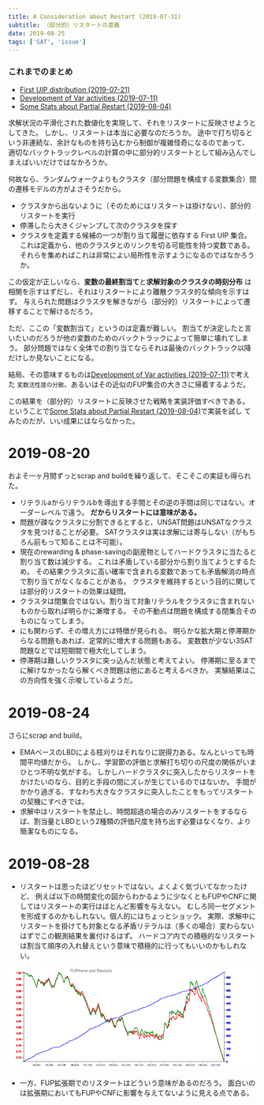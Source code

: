 ```yaml
---
title: A Consideration about Restart (2019-07-31)
subtitle: （部分的）リスタートの意義
date: 2019-08-25
tags: ['SAT', 'issue']
---
```


### これまでのまとめ

- [First UIP distribution (2019-07-21)](/2019/2019-07-21-first-UIP-distribution/)
- [Development of Var activities (2019-07-11)](/2019/2019-07-11-varact-distribution/)
- [Some Stats about Partial Restart (2019-08-04)](/2019/4f2a110a30ee837b/obs/)

求解状況の平滑化された数値化を実現して、それをリスタートに反映させようとしてきた。
しかし、リスタートは本当に必要なのだろうか。
途中で打ち切るという非連続な、余計なものを持ち込むから制御が複雑怪奇になるのであって、
適切なバックトラックレベルの計算の中に部分的リスタートとして組み込んでしまえばいいだけではなかろうか。

何故なら、ランダムウォークよりもクラスタ（部分問題を構成する変数集合）間の遷移モデルの方がよさそうだから。

- クラスタから出ないように（そのためにはリスタートは掛けない）、部分的リスタートを実行
- 停滞したら大きくジャンプして次のクラスタを探す
- クラスタを定義する候補の一つが割り当て履歴に依存する First UIP 集合。
  これは定義から、他のクラスタとのリンクを切る可能性を持つ変数である。
  それらを集めればこれは非常によい局所性を示すようになるのではなかろうか。

この仮定が正しいなら、**変数の最終割当て**と**求解対象のクラスタの時刻分布**
は相関を示すはずだし、それはリスタートにより離散クラスタ的な傾向を示すはず。
与えられた問題はクラスタを解きながら（部分的）リスタートによって遷移することで解けるだろう。

ただ、ここの「変数割当て」というのは定義が難しい。
割当てが決定したと言いたいのだろうが他の変数のためのバックトラックによって簡単に壊れてしまう。
部分問題ではなく全体での割り当てならそれは最後のバックトラック以降だけしか見ないことになる。

結局、その意味するものは[Development of Var activities (2019-07-11)](/2019/2019-07-11-varact-distribution/)で考えた
`変数活性度の分散`、あるいはその近似のFUP集合の大きさに帰着するようだ。

この結果を（部分的）リスタートに反映させた戦略を実装評価すべきである。
ということで[Some Stats about Partial Restart (2019-08-04)](/2019/4f2a110a30ee837b/obs/)で実装を試し
てみたのだが、いい成果にはならなかった。

# 2019-08-20

およそ一ヶ月間ずっとscrap and buildを繰り返して、そこそこの実証も得られた。

- リテラルaからリテラルbを導出する手間とその逆の手間は同じではない。オーダーレベルで違う。
  **だからリスタートには意味がある。**
- 問題が疎なクラスタに分割できるとすると、UNSAT問題はUNSATなクラスタを見つけることが必要。
  SATクラスタは実は求解には寄与しない（がもちろん前もって知ることは不可能）。
- 現在のrewarding & phase-savingの副産物としてハードクラスタに当たると割り当て数は減少する。
  これは矛盾している部分から割り当てようとするため。
  その結果クラスタに高い確率で含まれる変数であっても矛盾解消の時点で割り当てがなくなることがある。
  クラスタを維持するという目的に関しては部分的リスタートの効果は疑問。
- クラスタは閉集合ではない。割り当て対象リテラルをクラスタに含まれないものから取れば明らかに漸増する。
  その不動点は問題を構成する閉集合そのものになってしまう。
- にも関わらず、その増え方には特徴が見られる。
  明らかな拡大期と停滞期からなる問題もあれば、定常的に増大する問題もある。
  変数数が少ない3SAT問題などでは短期間で極大化してしまう。
- 停滞期は難しいクラスタに突っ込んだ状態と考えてよい。
  停滞期に至るまでに解けなかったなら解くべき問題は他にあると考えるべきか。
  実験結果はこの方向性を強く示唆しているようだ。

# 2019-08-24

さらにscrap and build。

- EMAベースのLBDによる枝刈りはそれなりに説得力ある。なんといっても時間平均値だから。
  しかし、学習節の評価と求解打ち切りの尺度の関係がいまひとつ不明な気がする。
  しかしハードクラスタに突入したからリスタートをかけたいのなら、目的と手段の間にズレが生じているのではないか。
  手間がかかり過ぎる、すなわち大きなクラスタに突入したことをもってリスタートの契機にすべきでは。
- 求解中はリスタートを禁止し、時間超過の場合のみリスタートをするならば、割当量とLBDという2種類の評価尺度を持ち出す必要はなくなり、より簡潔なものになる。

# 2019-08-28

- リスタートは思ったほどリセットではない。よくよく気づいてなかったけど、
  例えば以下の時間変化の図からわかるように少なくともFUPやCNFに関してはリスタートの実行はほとんど影響を与えない。
  むしろ同一セグメントを形成するのかもしれない。個人的にはちょっとショック。
  実際、求解中にリスタートを掛けても対象となる矛盾リテラルは（多くの場合）変わらないはずでこの観測結果を裏付けるはず。
  ハードコア内での積極的なリスタートは割当て順序の入れ替えという意味で積極的に行ってもいいのかもしれない。

![](/img/2019/08-28/effect-of-restarts.png)

- 一方、FUP拡張期でのリスタートはどういう意味があるのだろう。
  面白いのは拡張期においてもFUPやCNFに影響を与えてないように見える点である。
    